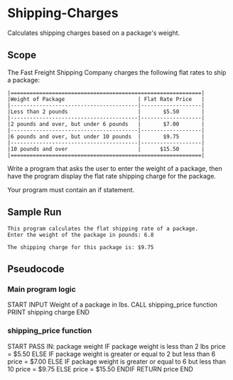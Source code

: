# Shipping-Charges
 Calculates shipping charges based on a package's weight.

## Scope
The Fast Freight Shipping Company charges the following flat rates to ship a package:

    |============================================================|
    |Weight of Package                       | Flat Rate Price   |
    |----------------------------------------|-------------------|
    |Less than 2 pounds                      |       $5.50       |
    |----------------------------------------|-------------------|
    |2 pounds and over, but under 6 pounds   |       $7.00       |
    |----------------------------------------|-------------------|
    |6 pounds and over, but under 10 pounds  |       $9.75       |
    |----------------------------------------|-------------------|
    |10 pounds and over                      |      $15.50       |
    |============================================================|

Write a program that asks the user to enter the weight of a package, then have the program display the flat rate shipping charge for the package.

Your program must contain an if statement.

## Sample Run
    This program calculates the flat shipping rate of a package.
    Enter the weight of the package in pounds: 6.8

    The shipping charge for this package is: $9.75

## Pseudocode
### Main program logic
START
  INPUT Weight of a package in lbs.
  CALL shipping_price function
  PRINT shipping charge
END

### shipping_price function
START
  PASS IN: package weight
  IF package weight is less than 2 lbs
    price = $5.50
  ELSE
    IF package weight is greater or equal to 2 but less than 6
      price = $7.00
  ELSE
    IF package weight is greater or equal to 6 but less than 10
      price = $9.75
  ELSE
    price = $15.50
  ENDIF
  RETURN price
END
